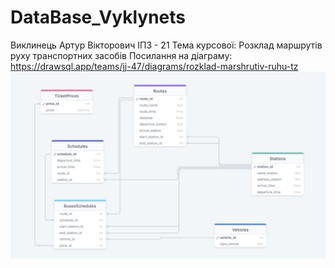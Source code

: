 # DataBase_Vyklynets
Виклинець Артур Вікторович
ІПЗ - 21
Тема курсової: Розклад маршрутів руху транспортних засобів
Посилання на діаграму: <br> https://drawsql.app/teams/jj-47/diagrams/rozklad-marshrutiv-ruhu-tz
<br> ![](ER-Vyklynets.png)
